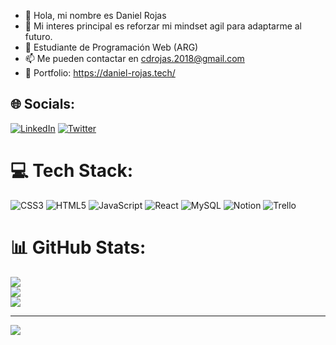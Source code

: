 - 👋 Hola, mi nombre es Daniel Rojas
- 👀 Mi interes principal es reforzar mi mindset agil para adaptarme al futuro.
- 🌱 Estudiante de Programación Web (ARG)
- 📫 Me pueden contactar en cdrojas.2018@gmail.com
- 💼 Portfolio: https://daniel-rojas.tech/

## 🌐 Socials:
[![LinkedIn](https://img.shields.io/badge/LinkedIn-%230077B5.svg?logo=linkedin&logoColor=white)](https://www.linkedin.com/in/daniel-rojas-51356919b/) [![Twitter](https://img.shields.io/badge/Twitter-%231DA1F2.svg?logo=Twitter&logoColor=white)](https://twitter.com/_codedan) 

# 💻 Tech Stack:
![CSS3](https://img.shields.io/badge/css3-%231572B6.svg?style=for-the-badge&logo=css3&logoColor=white) ![HTML5](https://img.shields.io/badge/html5-%23E34F26.svg?style=for-the-badge&logo=html5&logoColor=white) ![JavaScript](https://img.shields.io/badge/javascript-%23323330.svg?style=for-the-badge&logo=javascript&logoColor=%23F7DF1E) ![React](https://img.shields.io/badge/react-%2320232a.svg?style=for-the-badge&logo=react&logoColor=%2361DAFB) ![MySQL](https://img.shields.io/badge/mysql-%2300f.svg?style=for-the-badge&logo=mysql&logoColor=white) ![Notion](https://img.shields.io/badge/Notion-%23000000.svg?style=for-the-badge&logo=notion&logoColor=white) ![Trello](https://img.shields.io/badge/Trello-%23026AA7.svg?style=for-the-badge&logo=Trello&logoColor=white) 
# 📊 GitHub Stats:
![](https://github-readme-stats.vercel.app/api?username=danielrojas76&theme=dark&hide_border=false&include_all_commits=false&count_private=false)<br/>
![](https://github-readme-streak-stats.herokuapp.com/?user=danielrojas76&theme=dark&hide_border=false)<br/>
![](https://github-readme-stats.vercel.app/api/top-langs/?username=danielrojas76&theme=dark&hide_border=false&include_all_commits=false&count_private=false&layout=compact)

---
[![](https://visitcount.itsvg.in/api?id=danielrojas76&icon=0&color=0)](https://visitcount.itsvg.in)

<!-- Proudly created with GPRM ( https://gprm.itsvg.in ) -->

